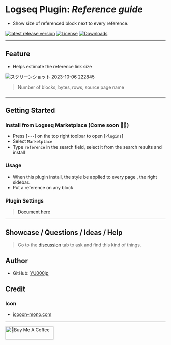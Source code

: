 # Logseq Plugin: *Reference guide*

- Show size of referenced block next to every reference.

[![latest release version](https://img.shields.io/github/v/release/YU000jp/logseq-plugin-reference-guide)](https://github.com/YU000jp/logseq-plugin-reference-guide/releases)
[![License](https://img.shields.io/github/license/YU000jp/logseq-plugin-reference-guide?color=blue)](https://github.com/YU000jp/logseq-plugin-reference-guide/LICENSE)
[![Downloads](https://img.shields.io/github/downloads/YU000jp/logseq-plugin-reference-guide/total.svg)](https://github.com/YU000jp/logseq-plugin-reference-guide/releases)
<!-- Published 2023/10 -->

---

## Feature

- Helps estimate the reference link size

![スクリーンショット 2023-10-06 222845](https://github.com/YU000jp/logseq-plugin-reference-guide/assets/111847207/1a4c441b-8e17-479c-9ee9-6c70a3a1d9f8)

> Number of blocks, bytes, rows, source page name

###

---

## Getting Started

### Install from Logseq Marketplace (Come soon 🚧🚧)

- Press [`---`] on the top right toolbar to open [`Plugins`]
- Select `Marketplace`
- Type `reference` in the search field, select it from the search results and install

### Usage

- When this plugin install, the style be applied to every page , the right sidebar.
- Put a reference on any block

### Plugin Settings

> [Document here](https://github.com/YU000jp/logseq-plugin-reference-guide/wiki/Plugin-Settings)

---

## Showcase / Questions / Ideas / Help

> Go to the [discussion](https://github.com/YU000jp/logseq-plugin-reference-guide/discussions) tab to ask and find this kind of things.

## Author

- GitHub: [YU000jp](https://github.com/YU000jp)

## Credit

### Icon

- [icooon-mono.com](https://icooon-mono.com/11110-%e3%83%9e%e3%83%bc%e3%82%ab%e3%83%bc%e3%81%ae%e3%83%a9%e3%82%a4%e3%83%88%e3%83%80%e3%82%a6%e3%83%b3%e3%82%a2%e3%82%a4%e3%82%b3%e3%83%b3%e7%b4%a0%e6%9d%903/)

---

<a href="https://www.buymeacoffee.com/yu000japan" target="_blank"><img src="https://cdn.buymeacoffee.com/buttons/v2/default-violet.png" alt="🍌Buy Me A Coffee" style="height: 42px;width: 152px" ></a>

